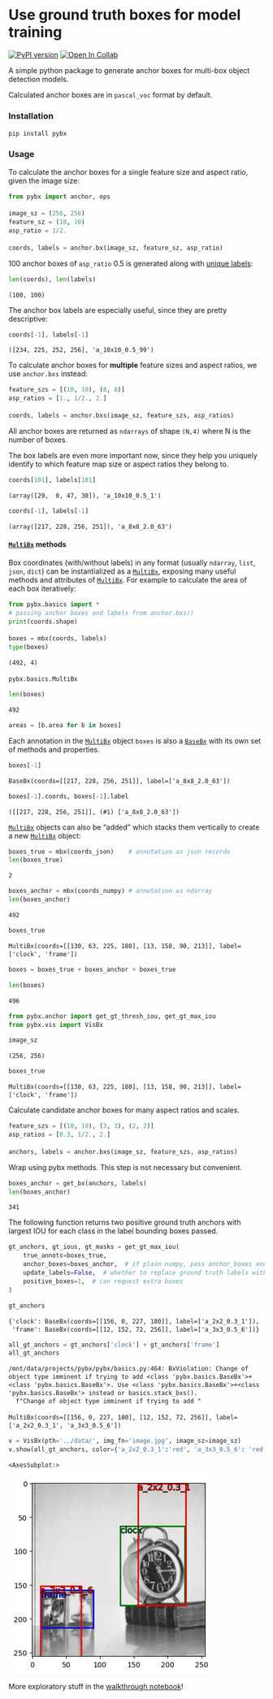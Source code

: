 Use ground truth boxes for model training
================

<!-- WARNING: THIS FILE WAS AUTOGENERATED! DO NOT EDIT! -->

[![PyPI
version](https://badge.fury.io/py/pybx.svg)](https://badge.fury.io/py/pybx)
[![Open In
Collab](https://colab.research.google.com/assets/colab-badge.svg)](https://colab.research.google.com/github/thatgeeman/pybx/blob/master/nbs/pybx_walkthrough.ipynb)

A simple python package to generate anchor boxes for multi-box object
detection models.

Calculated anchor boxes are in `pascal_voc` format by default.

### Installation

``` shell
pip install pybx
```

### Usage

To calculate the anchor boxes for a single feature size and aspect
ratio, given the image size:

``` python
from pybx import anchor, ops

image_sz = (256, 256)
feature_sz = (10, 10)
asp_ratio = 1/2.

coords, labels = anchor.bx(image_sz, feature_sz, asp_ratio)
```

100 anchor boxes of `asp_ratio` 0.5 is generated along with [unique
labels](../data/README.md):

``` python
len(coords), len(labels)
```

    (100, 100)

The anchor box labels are especially useful, since they are pretty
descriptive:

``` python
coords[-1], labels[-1]
```

    ([234, 225, 252, 256], 'a_10x10_0.5_99')

To calculate anchor boxes for **multiple** feature sizes and aspect
ratios, we use `anchor.bxs` instead:

``` python
feature_szs = [(10, 10), (8, 8)]
asp_ratios = [1., 1/2., 2.]

coords, labels = anchor.bxs(image_sz, feature_szs, asp_ratios)
```

All anchor boxes are returned as `ndarrays` of shape `(N,4)` where N is
the number of boxes.

The box labels are even more important now, since they help you uniquely
identify to which feature map size or aspect ratios they belong to.

``` python
coords[101], labels[101]
```

    (array([29,  0, 47, 30]), 'a_10x10_0.5_1')

``` python
coords[-1], labels[-1]
```

    (array([217, 228, 256, 251]), 'a_8x8_2.0_63')

#### [`MultiBx`](https://thatgeeman.github.io/pybx/basics.html#multibx) methods

Box coordinates (with/without labels) in any format (usually `ndarray`,
`list`, `json`, `dict`) can be instantialized as a
[`MultiBx`](https://thatgeeman.github.io/pybx/basics.html#multibx),
exposing many useful methods and attributes of
[`MultiBx`](https://thatgeeman.github.io/pybx/basics.html#multibx). For
example to calculate the area of each box iteratively:

``` python
from pybx.basics import * 
# passing anchor boxes and labels from anchor.bxs()
print(coords.shape)

boxes = mbx(coords, labels)
type(boxes)
```

    (492, 4)

    pybx.basics.MultiBx

``` python
len(boxes)
```

    492

``` python
areas = [b.area for b in boxes]
```

Each annotation in the
[`MultiBx`](https://thatgeeman.github.io/pybx/basics.html#multibx)
object `boxes` is also a
[`BaseBx`](https://thatgeeman.github.io/pybx/basics.html#basebx) with
its own set of methods and properties.

``` python
boxes[-1]
```

    BaseBx(coords=[[217, 228, 256, 251]], label=['a_8x8_2.0_63'])

``` python
boxes[-1].coords, boxes[-1].label
```

    ([[217, 228, 256, 251]], (#1) ['a_8x8_2.0_63'])

[`MultiBx`](https://thatgeeman.github.io/pybx/basics.html#multibx)
objects can also be “added” which stacks them vertically to create a new
[`MultiBx`](https://thatgeeman.github.io/pybx/basics.html#multibx)
object:

``` python
boxes_true = mbx(coords_json)    # annotation as json records
len(boxes_true)
```

    2

``` python
boxes_anchor = mbx(coords_numpy) # annotation as ndarray
len(boxes_anchor)
```

    492

``` python
boxes_true
```

    MultiBx(coords=[[130, 63, 225, 180], [13, 158, 90, 213]], label=['clock', 'frame'])

``` python
boxes = boxes_true + boxes_anchor + boxes_true
```

``` python
len(boxes)
```

    496

``` python
from pybx.anchor import get_gt_thresh_iou, get_gt_max_iou
from pybx.vis import VisBx
```

``` python
image_sz
```

    (256, 256)

``` python
boxes_true
```

    MultiBx(coords=[[130, 63, 225, 180], [13, 158, 90, 213]], label=['clock', 'frame'])

Calculate candidate anchor boxes for many aspect ratios and scales.

``` python
feature_szs = [(10, 10), (3, 3), (2, 2)]
asp_ratios = [0.3, 1/2., 2.]

anchors, labels = anchor.bxs(image_sz, feature_szs, asp_ratios)
```

Wrap using pybx methods. This step is not necessary but convenient.

``` python
boxes_anchor = get_bx(anchors, labels) 
len(boxes_anchor)
```

    341

The following function returns two positive ground truth anchors with
largest IOU for each class in the label bounding boxes passed.

``` python
gt_anchors, gt_ious, gt_masks = get_gt_max_iou( 
    true_annots=boxes_true, 
    anchor_boxes=boxes_anchor,  # if plain numpy, pass anchor_boxes and anchor_labels 
    update_labels=False,  # whether to replace ground truth labels with true labels
    positive_boxes=1,  # can request extra boxes 
)
```

``` python
gt_anchors
```

    {'clock': BaseBx(coords=[[156, 0, 227, 180]], label=['a_2x2_0.3_1']),
     'frame': BaseBx(coords=[[12, 152, 72, 256]], label=['a_3x3_0.5_6'])}

``` python
all_gt_anchors = gt_anchors['clock'] + gt_anchors['frame']
all_gt_anchors
```

    /mnt/data/projects/pybx/pybx/basics.py:464: BxViolation: Change of object type imminent if trying to add <class 'pybx.basics.BaseBx'>+<class 'pybx.basics.BaseBx'>. Use <class 'pybx.basics.BaseBx'>+<class 'pybx.basics.BaseBx'> instead or basics.stack_bxs().
      f"Change of object type imminent if trying to add "

    MultiBx(coords=[[156, 0, 227, 180], [12, 152, 72, 256]], label=['a_2x2_0.3_1', 'a_3x3_0.5_6'])

``` python
v = VisBx(pth='../data/', img_fn='image.jpg', image_sz=image_sz)
v.show(all_gt_anchors, color={'a_2x2_0.3_1':'red', 'a_3x3_0.5_6': 'red'})
```

    <AxesSubplot:>

![](index_files/figure-commonmark/cell-26-output-2.png)

More exploratory stuff in the [walkthrough
notebook](../examples/pybx_walkthrough_0.4.ipynb)!
